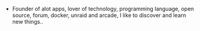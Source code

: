 - Founder of alot apps, lover of technology, programming language, open source, forum, docker, unraid and arcade, I like to discover and learn new things..
  <br>




























































































































































































































































































































































































































































































































































































































































































































































